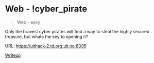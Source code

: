 # Web - !cyber_pirate

> Web - easy

Only the bravest cyber pirates will find a way to steal the highly secured treasure, but whats the key to opening it?

URL: <https://uithack-2.td.org.uit.no:8005>

[Writeup](writeup/README.md)